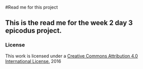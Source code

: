 #Read me for this project
## This is the read me for the week 2 day 3 epicodus project.
### License

This work is licensed under a [Creative Commons Attribution 4.0 International License.](http://creativecommons.org/licenses/by/4.0/) 2016
